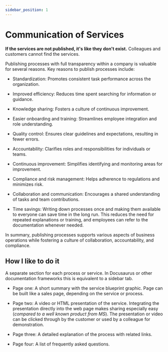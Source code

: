```yaml
---
sidebar_position: 1
---
```


# Communication of Services

**If the services are not published, it's like they don't exist.** Colleagues and customers cannot find the services.

Publishing processes with full transparency within a company is valuable for several reasons. Key reasons to publish processes include:

- Standardization: Promotes consistent task performance across the organization.

- Improved efficiency: Reduces time spent searching for information or guidance.

- Knowledge sharing: Fosters a culture of continuous improvement.

- Easier onboarding and training: Streamlines employee integration and role understanding.

- Quality control: Ensures clear guidelines and expectations, resulting in fewer errors.

- Accountability: Clarifies roles and responsibilities for individuals or teams.

- Continuous improvement: Simplifies identifying and monitoring areas for improvement.

- Compliance and risk management: Helps adherence to regulations and minimizes risk.

- Collaboration and communication: Encourages a shared understanding of tasks and team contributions.

- Time savings: Writing down processes once and making them available to everyone can save time in the long run. This reduces the need for repeated explanations or training, and employees can refer to the documentation whenever needed.

In summary, publishing processes supports various aspects of business operations while fostering a culture of collaboration, accountability, and compliance.

## How I like to do it

A separate section for each process or service. In Docusaurus or other documentation frameworks this is equivalent to a sidebar tab.

- Page one: A short summary with the service blueprint graphic. Page can be built like a sales page, depending on the service or process.

- Page two: A video or HTML presentation of the service. Integrating the presentation directly into the web page makes sharing especially easy (_compared to a well known product from MS_). The presentation or video can be clicked through by the customer or used by a colleague for demonstration.

- Page three: A detailed explanation of the process with related links.

- Page four: A list of frequently asked questions.
